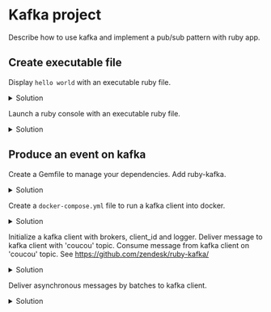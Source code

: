# Kafka project

Describe how to use kafka and implement a pub/sub pattern with ruby app.

## Create executable file

Display `hello world` with an executable ruby file.

<details>
  <summary>Solution</summary>

```sh
mkdir bin
touch bin/console.rb
chmod +x bin/console.rb
```

In `bin/console.rb`.
```ruby
#!/usr/bin/env ruby

puts 'Hello World'

```
</details>

Launch a ruby console with an executable ruby file.

<details>
  <summary>Solution</summary>

```sh
mkdir bin
touch bin/console.rb
```

In `bin/console.rb`.
```ruby
#!/usr/bin/env ruby

require 'irb'

IRB.start

```
</details>

## Produce an event on kafka

Create a Gemfile to manage your dependencies.
Add ruby-kafka.

<details>
  <summary>Solution</summary>

```sh
touch Gemfile
```

```ruby
source 'https://rubygems.org'

gem 'ruby-kafka'

```
</details>

Create a `docker-compose.yml` file to run a kafka client into docker.

<details>
  <summary>Solution</summary>

```sh
touch docker-compose.yml
```

```yml
version: '3'
services:
  # To manage distributed system
  zookeeper:
    image: zookeeper:3.4.9
    restart: unless-stopped
    hostname: zookeeper
    ports:
      - "2181:2181"
    environment:
        ZOO_MY_ID: 1
        ZOO_PORT: 2181
        ZOO_SERVERS: server.1=zookeeper:2888:3888
    volumes:
      - data:/data
      - data:/datalog

  kafka1:
    image: confluentinc/cp-kafka:5.0.0
    hostname: kafka1
    ports:
      - "9092:9092"
    environment:
      KAFKA_ADVERTISED_LISTENERS: LISTENER_DOCKER_INTERNAL://kafka1:19092,LISTENER_DOCKER_EXTERNAL://${DOCKER_HOST_IP:-127.0.0.1}:9092
      KAFKA_LISTENER_SECURITY_PROTOCOL_MAP: LISTENER_DOCKER_INTERNAL:PLAINTEXT,LISTENER_DOCKER_EXTERNAL:PLAINTEXT
      KAFKA_INTER_BROKER_LISTENER_NAME: LISTENER_DOCKER_INTERNAL
      KAFKA_ZOOKEEPER_CONNECT: "zookeeper:2181"
      KAFKA_BROKER_ID: 1
      KAFKA_LOG4J_LOGGERS: "kafka.controller=INFO,kafka.producer.async.DefaultEventHandler=INFO,state.change.logger=INFO"
      KAFKA_OFFSETS_TOPIC_REPLICATION_FACTOR: 1
    volumes:
      - data:/var/lib/kafka/data
    depends_on:
      - zookeeper

  # Dependency for kafka rest
  # To manage avro schema
  kafka-schema-registry:
    image: confluentinc/cp-schema-registry:5.0.0
    hostname: kafka-schema-registry
    ports:
      - "8081:8081"
    environment:
      SCHEMA_REGISTRY_KAFKASTORE_BOOTSTRAP_SERVERS: PLAINTEXT://kafka1:19092
      SCHEMA_REGISTRY_HOST_NAME: kafka-schema-registry
      SCHEMA_REGISTRY_LISTENERS: http://0.0.0.0:8081
    depends_on:
      - zookeeper
      - kafka1

  # To manage topics and partitions
  kafka-rest-proxy:
    image: confluentinc/cp-kafka-rest:5.0.0
    hostname: kafka-rest-proxy
    ports:
      - "8082:8082"
    environment:
      KAFKA_REST_ZOOKEEPER_CONNECT: zookeeper:2181
      KAFKA_REST_LISTENERS: http://0.0.0.0:8082/
      KAFKA_REST_SCHEMA_REGISTRY_URL: http://kafka-schema-registry:8081/
      KAFKA_REST_HOST_NAME: kafka-rest-proxy
      KAFKA_REST_BOOTSTRAP_SERVERS: PLAINTEXT://kafka1:19092
    depends_on:
      - zookeeper
      - kafka1
      - kafka-schema-registry

volumes:
  data:
    driver: local
```

</details>

Initialize a kafka client with brokers, client_id and logger.
Deliver message to kafka client with 'coucou' topic.
Consume message from kafka client on 'coucou' topic.
See https://github.com/zendesk/ruby-kafka/

<details>
  <summary>Solution</summary>

```ruby
require 'kafka'

kafka = Kafka.new(['localhost:9092'], client_id: 'KafkaProject', logger: Logger.new(STDOUT))
kafka.deliver_message('Hello word!', topic: 'coucou')
kafka.each_message(topic: 'coucou') { |m| puts m.value }
```

In `bin/console.rb`.
```ruby
#!/usr/bin/env ruby

require 'irb'
require 'kafka'

KAFKA = Kafka.new(['localhost:9092'], client_id: 'KafkaProject', logger: Logger.new(STDOUT))

IRB.start
```

</details>

Deliver asynchronous messages by batches to kafka client.

<details>
  <summary>Solution</summary>

```ruby
require 'kafka'

kafka = Kafka.new(['localhost:9092'], client_id: 'KafkaProject', logger: Logger.new(STDOUT))
producer = kafka.async_producer

at_exit { producer.shutdown }

producer.produce('Hello world!', topic: 'coucou')
```

In `bin/console.rb`.
```ruby
#!/usr/bin/env ruby

require 'irb'
require 'kafka'

KAFKA = Kafka.new(['localhost:9092'], client_id: 'KafkaProject', logger: Logger.new(STDOUT))
KAFKA_PRODUCER = KAFKA_CLIENT.async_producer(delivery_threshold: 500, delivery_interval: 1, max_queue_size: 1000)

at_exit { KAFKA_PRODUCER.shutdown }

IRB.start
```

</details>